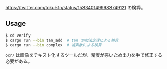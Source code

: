 https://twitter.com/toku51n/status/1533401499983749121 の検算。

## Usage

```sh
$ cd verify
$ cargo run --bin tan_add  # tan の加法定理による検算
$ cargo run --bin complex  # 複素数による検算
```

`ocr/` は画像をテキスト化するツールだが、精度が悪いため出力を手で修正する必要がある。
